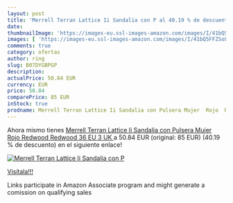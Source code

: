 ```yaml
---
layout: post
title: 'Merrell Terran Lattice Ii Sandalia con P al 40.19 % de descuento'
date: 
thumbnailImage: 'https://images-eu.ssl-images-amazon.com/images/I/41bQ5FFZSoL._SL200_.jpg'
images: [ 'https://images-eu.ssl-images-amazon.com/images/I/41bQ5FFZSoL._SL200_.jpg' ]
comments: true
category: ofertas
author: ring
slug: B07DYGBPGP
description:
actualPrice: 50.84 EUR
currency: EUR
price: 50.84
comparePrice: 85 EUR
inStock: true
prodname: Merrell Terran Lattice Ii Sandalia con Pulsera Mujer  Rojo  Redwood Redwood   36 EU  3 UK 
---
```


Ahora mismo tienes [Merrell Terran Lattice Ii Sandalia con Pulsera Mujer  Rojo  Redwood Redwood   36 EU  3 UK ](https://www.amazon.es/dp/B07DYGBPGP/?tag=tolees-21) a 50.84 EUR (original: 85 EUR) (40.19 %  de descuento) en el siguiente enlace!

[![Merrell Terran Lattice Ii Sandalia con P](https://images-eu.ssl-images-amazon.com/images/I/41bQ5FFZSoL._SL200_.jpg)](https://www.amazon.es/dp/B07DYGBPGP/?tag=tolees-21)

[Visítala!!!](https://www.amazon.es/dp/B07DYGBPGP/?tag=tolees-21)

Links participate in Amazon Associate program and might generate a comission on qualifying sales
